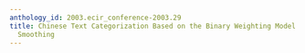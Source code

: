 ```yaml
---
anthology_id: 2003.ecir_conference-2003.29
title: Chinese Text Categorization Based on the Binary Weighting Model with Non-binary
  Smoothing
---
```

